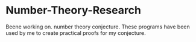 # Number-Theory-Research
Beene working on. number theory conjecture. These programs have been used by me to create practical proofs for my conjecture.
